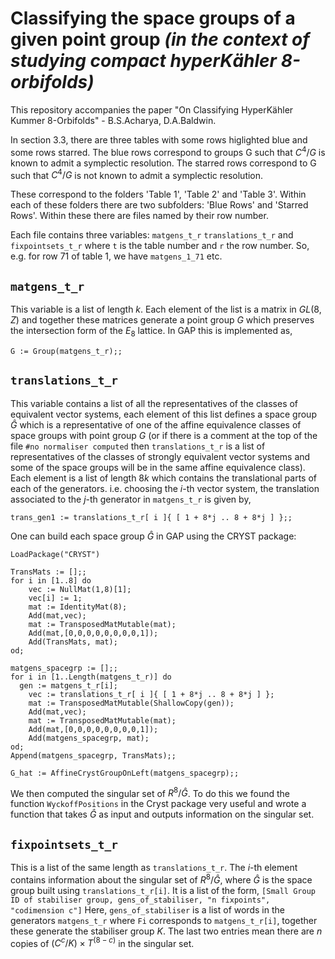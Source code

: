 # Classifying the space groups of a given point group _(in the context of studying compact hyperKähler 8-orbifolds)_

This repository accompanies the paper "On Classifying HyperKähler Kummer 8-Orbifolds" - B.S.Acharya, D.A.Baldwin.

In section 3.3, there are three tables with some rows higlighted blue and some rows starred. The blue rows correspond to groups G such that $C^4/G$ is known to admit a symplectic resolution. The starred rows correspond to G such that $C^4/G$ is not known to admit a symplectic resolution. 

These correspond to the folders 'Table 1', 'Table 2' and 'Table 3'. Within each of these folders there are two subfolders: 'Blue Rows' and 'Starred Rows'. Within these there are files named by their row number.

Each file contains three variables: ```matgens_t_r``` ```translations_t_r``` and ```fixpointsets_t_r``` where ```t``` is the table number and ```r``` the row number. So, e.g. for row 71 of table 1, we have ```matgens_1_71``` etc.

## ```matgens_t_r```

This variable is a list of length $k$. Each element of the list is a matrix in $GL(8,Z)$ and together these matrices generate a point group $G$ which preserves the intersection form of the $E_{8}$ lattice. In GAP this is implemented as,
```
G := Group(matgens_t_r);;
```

## ```translations_t_r```

This variable contains a list of all the representatives of the classes of equivalent vector systems, each element of this list defines a space group $\hat{G}$ which is a representative of one of the affine equivalence classes of space groups with point group $G$ (or if there is a comment at the top of the file ```#no normaliser computed``` then ```translations_t_r``` is a list of representatives of the classes of strongly equivalent vector systems and some of the space groups will be in the same affine equivalence class). Each element is a list of length $8k$ which contains the translational parts of each of the generators. i.e. choosing the $i$-th vector system, the translation associated to the $j$-th generator in ```matgens_t_r``` is given by,

```
trans_gen1 := translations_t_r[ i ]{ [ 1 + 8*j .. 8 + 8*j ] };;
```

One can build each space group $\hat{G}$ in GAP using the CRYST package: 
```
LoadPackage("CRYST")

TransMats := [];;
for i in [1..8] do
	vec := NullMat(1,8)[1];
	vec[i] := 1;
	mat := IdentityMat(8);
	Add(mat,vec);
	mat := TransposedMatMutable(mat);
	Add(mat,[0,0,0,0,0,0,0,0,1]);
	Add(TransMats, mat);
od;

matgens_spacegrp := [];;
for i in [1..Length(matgens_t_r)] do
  gen := matgens_t_r[i];
	vec := translations_t_r[ i ]{ [ 1 + 8*j .. 8 + 8*j ] };
	mat := TransposedMatMutable(ShallowCopy(gen));
	Add(mat,vec);
	mat := TransposedMatMutable(mat);
	Add(mat,[0,0,0,0,0,0,0,0,1]);
	Add(matgens_spacegrp, mat);
od;
Append(matgens_spacegrp, TransMats);;

G_hat := AffineCrystGroupOnLeft(matgens_spacegrp);;
```

We then computed the singular set of $R^{8}/\hat{G}$. To do this we found the function ```WyckoffPositions``` in the Cryst package very useful and wrote a function that takes $\hat{G}$ as input and outputs information on the singular set.

## ```fixpointsets_t_r```

This is a list of the same length as ```translations_t_r```. The $i$-th element contains information about the singular set of $R^{8}/\hat{G}$, where $\hat{G}$ is the space group built using ```translations_t_r[i]```. It is a list of the form,
```[Small Group ID of stabiliser group, gens_of_stabiliser, "n fixpoints", "codimension c"]```
Here, ```gens_of_stabiliser``` is a list of words in the generators ```matgens_t_r``` where ```Fi``` corresponds to ```matgens_t_r[i]```, together these generate the stabiliser group $K$. The last two entries mean there are $n$ copies of $(C^{c}/K)\times T^{(8-c)}$ in the singular set.
